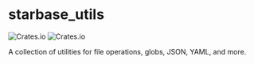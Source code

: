 # starbase_utils

![Crates.io](https://img.shields.io/crates/v/starbase_utils)
![Crates.io](https://img.shields.io/crates/d/starbase_utils)

A collection of utilities for file operations, globs, JSON, YAML, and more.
